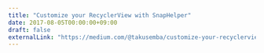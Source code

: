 ```yaml
---
title: "Customize your RecyclerView with SnapHelper"
date: 2017-08-05T00:00:00+09:00
draft: false
externalLink: "https://medium.com/@takusemba/customize-your-recyclerview-with-snaphelper-3f883b889f0d"
---
```

